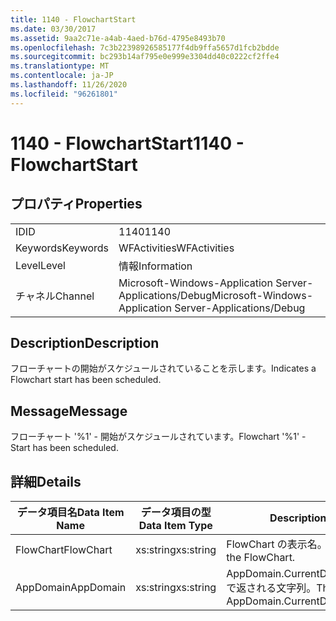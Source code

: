 ```yaml
---
title: 1140 - FlowchartStart
ms.date: 03/30/2017
ms.assetid: 9aa2c71e-a4ab-4aed-b76d-4795e8493b70
ms.openlocfilehash: 7c3b22398926585177f4db9ffa5657d1fcb2bdde
ms.sourcegitcommit: bc293b14af795e0e999e3304dd40c0222cf2ffe4
ms.translationtype: MT
ms.contentlocale: ja-JP
ms.lasthandoff: 11/26/2020
ms.locfileid: "96261801"
---
```

# <a name="1140---flowchartstart"></a><span data-ttu-id="150e7-102">1140 - FlowchartStart</span><span class="sxs-lookup"><span data-stu-id="150e7-102">1140 - FlowchartStart</span></span>

## <a name="properties"></a><span data-ttu-id="150e7-103">プロパティ</span><span class="sxs-lookup"><span data-stu-id="150e7-103">Properties</span></span>  
  
|||  
|-|-|  
|<span data-ttu-id="150e7-104">ID</span><span class="sxs-lookup"><span data-stu-id="150e7-104">ID</span></span>|<span data-ttu-id="150e7-105">1140</span><span class="sxs-lookup"><span data-stu-id="150e7-105">1140</span></span>|  
|<span data-ttu-id="150e7-106">Keywords</span><span class="sxs-lookup"><span data-stu-id="150e7-106">Keywords</span></span>|<span data-ttu-id="150e7-107">WFActivities</span><span class="sxs-lookup"><span data-stu-id="150e7-107">WFActivities</span></span>|  
|<span data-ttu-id="150e7-108">Level</span><span class="sxs-lookup"><span data-stu-id="150e7-108">Level</span></span>|<span data-ttu-id="150e7-109">情報</span><span class="sxs-lookup"><span data-stu-id="150e7-109">Information</span></span>|  
|<span data-ttu-id="150e7-110">チャネル</span><span class="sxs-lookup"><span data-stu-id="150e7-110">Channel</span></span>|<span data-ttu-id="150e7-111">Microsoft-Windows-Application Server-Applications/Debug</span><span class="sxs-lookup"><span data-stu-id="150e7-111">Microsoft-Windows-Application Server-Applications/Debug</span></span>|  
  
## <a name="description"></a><span data-ttu-id="150e7-112">Description</span><span class="sxs-lookup"><span data-stu-id="150e7-112">Description</span></span>  

 <span data-ttu-id="150e7-113">フローチャートの開始がスケジュールされていることを示します。</span><span class="sxs-lookup"><span data-stu-id="150e7-113">Indicates a Flowchart start has been scheduled.</span></span>  
  
## <a name="message"></a><span data-ttu-id="150e7-114">Message</span><span class="sxs-lookup"><span data-stu-id="150e7-114">Message</span></span>  

 <span data-ttu-id="150e7-115">フローチャート '%1' - 開始がスケジュールされています。</span><span class="sxs-lookup"><span data-stu-id="150e7-115">Flowchart '%1' - Start has been scheduled.</span></span>  
  
## <a name="details"></a><span data-ttu-id="150e7-116">詳細</span><span class="sxs-lookup"><span data-stu-id="150e7-116">Details</span></span>  
  
|<span data-ttu-id="150e7-117">データ項目名</span><span class="sxs-lookup"><span data-stu-id="150e7-117">Data Item Name</span></span>|<span data-ttu-id="150e7-118">データ項目の型</span><span class="sxs-lookup"><span data-stu-id="150e7-118">Data Item Type</span></span>|<span data-ttu-id="150e7-119">Description</span><span class="sxs-lookup"><span data-stu-id="150e7-119">Description</span></span>|  
|--------------------|--------------------|-----------------|  
|<span data-ttu-id="150e7-120">FlowChart</span><span class="sxs-lookup"><span data-stu-id="150e7-120">FlowChart</span></span>|<span data-ttu-id="150e7-121">xs:string</span><span class="sxs-lookup"><span data-stu-id="150e7-121">xs:string</span></span>|<span data-ttu-id="150e7-122">FlowChart の表示名。</span><span class="sxs-lookup"><span data-stu-id="150e7-122">The display name of the FlowChart.</span></span>|  
|<span data-ttu-id="150e7-123">AppDomain</span><span class="sxs-lookup"><span data-stu-id="150e7-123">AppDomain</span></span>|<span data-ttu-id="150e7-124">xs:string</span><span class="sxs-lookup"><span data-stu-id="150e7-124">xs:string</span></span>|<span data-ttu-id="150e7-125">AppDomain.CurrentDomain.FriendlyName で返される文字列。</span><span class="sxs-lookup"><span data-stu-id="150e7-125">The string returned by AppDomain.CurrentDomain.FriendlyName.</span></span>|
